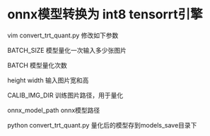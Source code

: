 # onnx模型转换为 int8 tensorrt引擎


vim convert_trt_quant.py 修改如下参数

BATCH_SIZE 模型量化一次输入多少张图片

BATCH 模型量化次数

height width 输入图片宽和高

CALIB_IMG_DIR 训练图片路径，用于量化

onnx_model_path onnx模型路径

python convert_trt_quant.py 量化后的模型存到models_save目录下
